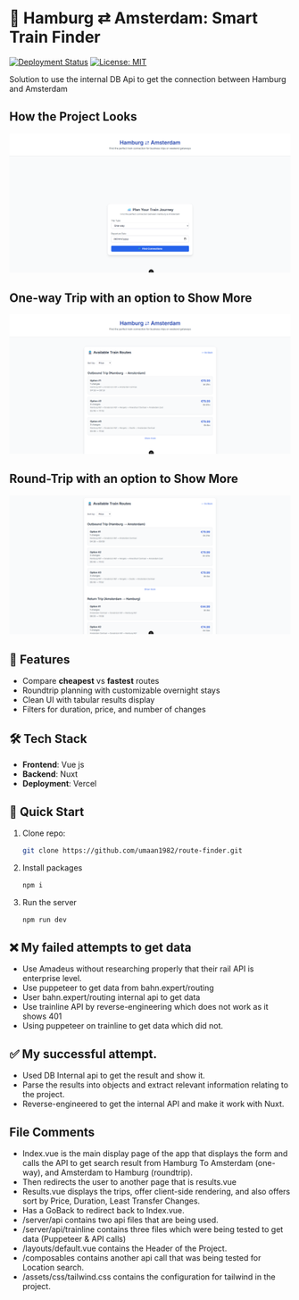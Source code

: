 # 🚄 Hamburg ⇄ Amsterdam: Smart Train Finder

[![Deployment Status](https://img.shields.io/badge/deployed%20on-Vercel-black?style=flat&logo=vercel)](https://your-deployment-link.vercel.app)
[![License: MIT](https://img.shields.io/badge/License-MIT-yellow.svg)](https://opensource.org/licenses/MIT)

Solution to use the internal DB Api to get the connection between Hamburg and Amsterdam

## How the Project Looks

![Project Screenshot](./main-screenshot.png)


## One-way Trip with an option to Show More
![Project Screenshot](./one-way-trip-screenshot.png)


## Round-Trip with an option to Show More
![Project Screenshot](./round-trip-screenshot.png)

## 🌟 Features

- Compare **cheapest** vs **fastest** routes
- Roundtrip planning with customizable overnight stays
- Clean UI with tabular results display
- Filters for duration, price, and number of changes

## 🛠 Tech Stack

- **Frontend**: Vue js
- **Backend**: Nuxt
- **Deployment**: Vercel

## 🚀 Quick Start

1. Clone repo:
   ```bash
   git clone https://github.com/umaan1982/route-finder.git

2. Install packages
   ```bash
   npm i

3. Run the server
   ```bash
   npm run dev

## ❌ My failed attempts to get data

 - Use Amadeus without researching properly that their rail API is enterprise level.
 - Use puppeteer to get data from bahn.expert/routing
 - User bahn.expert/routing internal api to get data
 - Use trainline API by reverse-engineering which does not work as it shows 401
 - Using puppeteer on trainline to get data which did not.

## ✅ My successful attempt.

 - Used DB Internal api to get the result and show it.
 - Parse the results into objects and extract relevant information relating to the project.
 - Reverse-engineered to get the internal API and make it work with Nuxt.

## File Comments

 - Index.vue is the main display page of the app that displays the form and calls the API to get search result from Hamburg To Amsterdam (one-way), and Amsterdam to Hamburg (roundtrip).
 - Then redirects the user to another page that is results.vue
 - Results.vue displays the trips, offer client-side rendering, and also offers sort by Price, Duration, Least Transfer Changes.
 - Has a GoBack to redirect back to Index.vue.
 - /server/api contains two api files that are being used.
 - /server/api/trainline contains three files which were being tested to get data (Puppeteer & API calls)
 - /layouts/default.vue contains the Header of the Project.
 - /composables contains another api call that was being tested for Location search.
 - /assets/css/tailwind.css contains the configuration for tailwind in the project.
